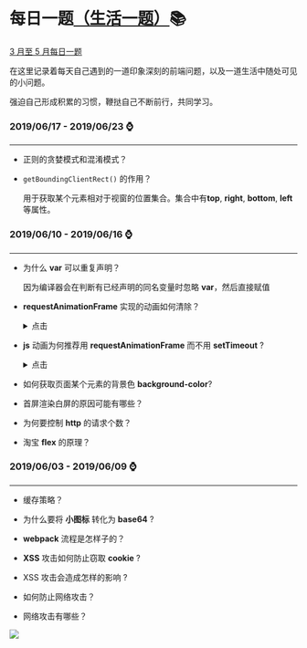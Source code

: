 # 每日一题[（生活一题）](./life.md):books:

[3 月至 5 月每日一题](./3-5.md)

在这里记录着每天自己遇到的一道印象深刻的前端问题，以及一道生活中随处可见的小问题。

强迫自己形成积累的习惯，鞭挞自己不断前行，共同学习。

### **2019/06/17 - 2019/06/23** :watch:

---

- 正则的贪婪模式和混淆模式？

- `getBoundingClientRect()` 的作用？

  用于获取某个元素相对于视窗的位置集合。集合中有**top**, **right**, **bottom**, **left** 等属性。

### **2019/06/10 - 2019/06/16** :watch:

---

- 为什么 **var** 可以重复声明？

  因为编译器会在判断有已经声明的同名变量时忽略 **var**，然后直接赋值

- **requestAnimationFrame** 实现的动画如何清除？

    <details>
    <summary>点击</summary>

  使用 cancelAnimationFrame，如下：

  ```js
  let animate = requestAnimationFrame(animateFunc);

  cancelAnimationFrame(animate);
  ```

    </details>

- **js** 动画为何推荐用 **requestAnimationFrame** 而不用 **setTimeout** ?

    <details>
    <summary>点击</summary>

  requestAnimationFrame，顾名思义就是请求动画帧. 以屏幕刷新频率（一般是每秒 60 帧）更新动画，符合人眼的**视觉停留效应**

  为何不用 **setTimeout** ？

  利用 **seTimeout** 实现的动画在某些低端机上会出现卡顿、抖动的现象。 这种现象的产生有两个原因：

  - setTimeout 的执行时间并不是确定的。在 Javascript 中， setTimeout 任务被放进了异步队列中，只有当主线程上的任务执行完以后，才会去检查该队列里的任务是否需要开始执行，因此 setTimeout 的实际执行时间一般要比其设定的时间晚一些。

  - 刷新频率受屏幕分辨率和屏幕尺寸的影响，因此不同设备的屏幕刷新频率可能会不同，而 setTimeout 只能设置一个固定的时间间隔，这个时间不一定和屏幕的刷新时间相同。

  以上两种情况都会导致 setTimeout 的执行步调和屏幕的刷新步调不一致，从而引起丢帧现象。

  requestAnimationFrame 还有以下两个优势：

  - CPU 节能：使用 setTimeout 实现的动画，当页面被隐藏或最小化时，setTimeout 仍然在后台执行动画任务，由于此时页面处于不可见或不可用状态，刷新动画是没有意义的，完全是浪费 CPU 资源。而 requestAnimationFrame 则完全不同，当页面处理未激活的状态下，该页面的屏幕刷新任务也会被系统暂停，因此跟着系统步伐走的 requestAnimationFrame 也会停止渲染，当页面被激活时，动画就从上次停留的地方继续执行，有效节省了 CPU 开销。

  - 函数节流：在高频率事件(resize,scroll 等)中，为了防止在一个刷新间隔内发生多次函数执行，使用 requestAnimationFrame 可保证每个刷新间隔内，函数只被执行一次，这样既能保证流畅性，也能更好的节省函数执行的开销。一个刷新间隔内函数执行多次时没有意义的，因为显示器每 16.7ms 刷新一次，多次绘制并不会在屏幕上体现出来。

    </details>

* 如何获取页面某个元素的背景色 **background-color**?

- 首屏渲染白屏的原因可能有哪些？

- 为何要控制 **http** 的请求个数？

- 淘宝 **flex** 的原理？

### **2019/06/03 - 2019/06/09** :watch:

---

- 缓存策略？

- 为什么要将 **小图标** 转化为 **base64** ?

- **webpack** 流程是怎样子的？

- **XSS** 攻击如何防止窃取 **cookie** ?

- XSS 攻击会造成怎样的影响 ?

* 如何防止网络攻击？

* 网络攻击有哪些？

![](https://raw.githubusercontent.com/zxpsuper/daily-question/master/image/fork_and_star.jpg)

